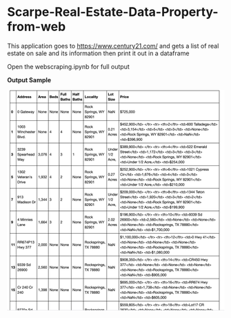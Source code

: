 # Scarpe-Real-Estate-Data-Property-from-web

This application goes to https://www.century21.com/  and gets a list of real estate on sale and its information then print it out in a dataframe

Open the webscraping.ipynb for full output 

<b> Output Sample </b>

![screenshot](https://github.com/ycberrehouma/Scarpe-Real-Estate-Data-Property-from-web-/blob/master/Sample%20Output.png)
